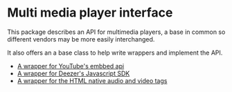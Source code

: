 # Multi media player interface

This package describes an API for multimedia players, a base in common so different vendors may be more easily interchanged.

It also offers an a base class to help write wrappers and implement the API.

- [A wrapper for YouTube's embbed api](https://github.com/adinan-cenci/js-youtube-wrapper)
- [A wrapper for Deezer's Javascript SDK](https://github.com/adinan-cenci/js-deezer-wrapper)
- [A wrapper for the HTML native audio and video tags](https://github.com/adinan-cenci/js-html-multimedia-wrapper)

